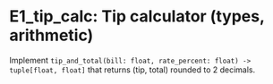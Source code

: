 # E1_tip_calc: Tip calculator (types, arithmetic)

Implement `tip_and_total(bill: float, rate_percent: float) -> tuple[float, float]` that returns (tip, total) rounded to 2 decimals.

